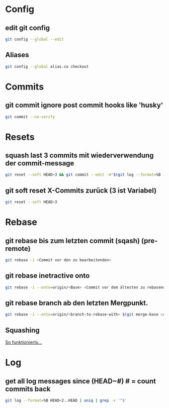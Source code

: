 # Config
## edit git config
```bash
git config --global --edit
```
## Aliases
```bash
git config --global alias.co checkout
```

# Commits
## git commit ignore post commit hooks like 'husky'
```bash
git commit --no-verify
```

# Resets
## squash last 3 commits mit wiederverwendung der commit-message
```bash
git reset --soft HEAD~3 && git commit --edit -m"$(git log --format=%B --reverse HEAD..HEAD@{1})"
```

## git soft reset X-Commits zurück (3 ist Variabel)
```bash
git reset --soft HEAD~3
```

# Rebase
## git rebase bis zum letzten commit (sqash) (pre-remote)
```bash
git rebase -i <Commit vor den zu bearbeitenden>
```

## git rebase inetractive onto
```bash
git rebase -i --onto=origin/<Base> <Commit vor dem ältesten zu rebasenden>
```

## git rebase branch ab den letzten Mergpunkt.
```bash 
git rebase -i --onto=origin/<branch-to-rebase-with> $(git merge-base <actual-local-branch> <branch-to-rebase-with>)
```

## Squashing
[So funktionierts...](https://www.internalpointers.com/post/squash-commits-into-one-git)

# Log
## get all log messages since (HEAD~#) # = count commits back
```bash
git log --format=%B HEAD~2..HEAD | uniq | grep -v '^$'
 ```
